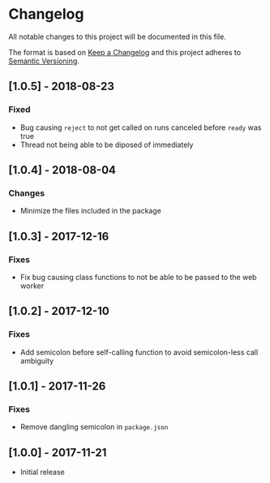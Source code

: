 # Changelog
All notable changes to this project will be documented in this file.

The format is based on [Keep a Changelog](http://keepachangelog.com/en/1.0.0/)
and this project adheres to [Semantic Versioning](http://semver.org/spec/v2.0.0.html).

## [1.0.5] - 2018-08-23
### Fixed
- Bug causing `reject` to not get called on runs canceled before `ready` was true
- Thread not being able to be diposed of immediately

## [1.0.4] - 2018-08-04
### Changes
- Minimize the files included in the package

## [1.0.3] - 2017-12-16
### Fixes
- Fix bug causing class functions to not be able to be passed to the web worker

## [1.0.2] - 2017-12-10
### Fixes
- Add semicolon before self-calling function to avoid semicolon-less call ambiguity

## [1.0.1] - 2017-11-26
### Fixes
- Remove dangling semicolon in `package.json`

## [1.0.0] - 2017-11-21
- Initial release

